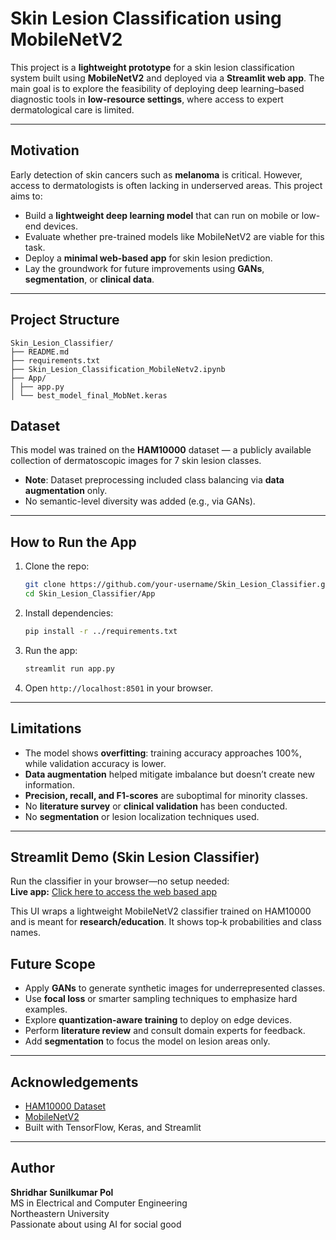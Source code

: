 # Skin Lesion Classification using MobileNetV2

This project is a **lightweight prototype** for a skin lesion classification system built using **MobileNetV2** and deployed via a **Streamlit web app**. The main goal is to explore the feasibility of deploying deep learning–based diagnostic tools in **low-resource settings**, where access to expert dermatological care is limited.

---

## Motivation

Early detection of skin cancers such as **melanoma** is critical. However, access to dermatologists is often lacking in underserved areas. This project aims to:

- Build a **lightweight deep learning model** that can run on mobile or low-end devices.
- Evaluate whether pre-trained models like MobileNetV2 are viable for this task.
- Deploy a **minimal web-based app** for skin lesion prediction.
- Lay the groundwork for future improvements using **GANs**, **segmentation**, or **clinical data**.

---

## Project Structure

```
Skin_Lesion_Classifier/
├── README.md
├── requirements.txt
├── Skin_Lesion_Classification_MobileNetv2.ipynb
├── App/
│ ├── app.py
│ └── best_model_final_MobNet.keras
```

## Dataset

This model was trained on the **HAM10000** dataset — a publicly available collection of dermatoscopic images for 7 skin lesion classes.

- **Note**: Dataset preprocessing included class balancing via **data augmentation** only.
- No semantic-level diversity was added (e.g., via GANs).

---

## How to Run the App

1. Clone the repo:
    ```bash
    git clone https://github.com/your-username/Skin_Lesion_Classifier.git
    cd Skin_Lesion_Classifier/App
    ```

2. Install dependencies:
    ```bash
    pip install -r ../requirements.txt
    ```

3. Run the app:
    ```bash
    streamlit run app.py
    ```

4. Open `http://localhost:8501` in your browser.

---

## Limitations

- The model shows **overfitting**: training accuracy approaches 100%, while validation accuracy is lower.
- **Data augmentation** helped mitigate imbalance but doesn’t create new information.
- **Precision, recall, and F1-scores** are suboptimal for minority classes.
- No **literature survey** or **clinical validation** has been conducted.
- No **segmentation** or lesion localization techniques used.

---

## Streamlit Demo (Skin Lesion Classifier)

Run the classifier in your browser—no setup needed:  
**Live app:** [Click here to access the web based app](https://skin-lesion-classifier-ty8nthtq5kg7wze8rnnfja.streamlit.app/)

This UI wraps a lightweight MobileNetV2 classifier trained on HAM10000 and is meant for **research/education**. It shows top‑k probabilities and class names.


## Future Scope

- Apply **GANs** to generate synthetic images for underrepresented classes.
- Use **focal loss** or smarter sampling techniques to emphasize hard examples.
- Explore **quantization-aware training** to deploy on edge devices.
- Perform **literature review** and consult domain experts for feedback.
- Add **segmentation** to focus the model on lesion areas only.

---

## Acknowledgements

- [HAM10000 Dataset](https://www.kaggle.com/datasets/kmader/skin-cancer-mnist-ham10000)
- [MobileNetV2](https://arxiv.org/abs/1801.04381)
- Built with TensorFlow, Keras, and Streamlit

---

## Author

**Shridhar Sunilkumar Pol**  
MS in Electrical and Computer Engineering  
Northeastern University  
Passionate about using AI for social good
